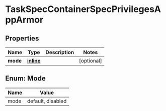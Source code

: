 
# TaskSpecContainerSpecPrivilegesAppArmor

## Properties
| Name | Type | Description | Notes |
| ------------ | ------------- | ------------- | ------------- |
| **mode** | [**inline**](#Mode) |  |  [optional] |


<a id="Mode"></a>
## Enum: Mode
| Name | Value |
| ---- | ----- |
| mode | default, disabled |



